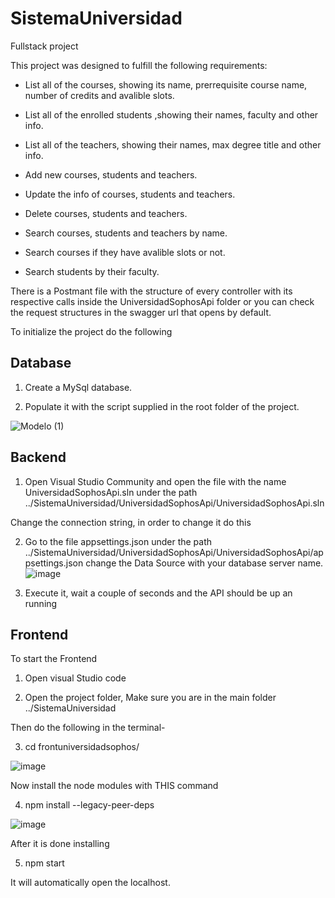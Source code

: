 # SistemaUniversidad
Fullstack project

This project was designed to fulfill the following requirements:
 
* List all of the courses, showing its name, prerrequisite course name, number of credits and avalible slots.
             
* List all of the enrolled students ,showing their names, faculty and other info.
          
* List all of the teachers, showing their names, max degree title and other info.
          
* Add new courses, students and teachers. 
          
* Update the info of courses, students and teachers. 
           
* Delete courses, students and teachers. 
          
* Search courses, students and teachers by name.
      
* Search courses if they have avalible slots or not.
          
* Search students by their faculty.
          


There is a Postmant file with the structure of every controller with its respective calls inside the UniversidadSophosApi folder or you can check the request 
structures in the swagger url that opens by default.

To initialize the project do the following

## Database

1. Create a MySql database.

2. Populate it with the script supplied in the root folder of the project.

![Modelo (1)](https://user-images.githubusercontent.com/47578270/199043965-bd1d830a-bb4b-4dac-9321-7857d0181976.png)



## Backend


1. Open Visual Studio Community and open the file with the name UniversidadSophosApi.sln under the path ../SistemaUniversidad/UniversidadSophosApi/UniversidadSophosApi.sln

Change the connection string, in order to change it do this

2. Go to the file appsettings.json  under the path  ../SistemaUniversidad/UniversidadSophosApi/UniversidadSophosApi/appsettings.json
 change the Data Source with your database server name. 
![image](https://user-images.githubusercontent.com/47578270/198074298-137fce2d-dfd8-4388-b557-5907a498636a.png)


3. Execute it, wait a couple of seconds and the API should be up an running

## Frontend
To start the Frontend

1. Open visual Studio code 

2. Open the project folder,
Make sure you are in the main folder ../SistemaUniversidad

Then do the following in the terminal-

3. cd frontuniversidadsophos/

![image](https://user-images.githubusercontent.com/47578270/198081017-84fe6f13-5475-4fc5-8958-e87310d4da4c.png)


Now install the node modules with THIS command

4. npm install --legacy-peer-deps

![image](https://user-images.githubusercontent.com/47578270/198081129-3284d9dd-13eb-441c-8f36-48e2396af9b9.png)


After it is done installing

5. npm start

It will automatically open the localhost.


